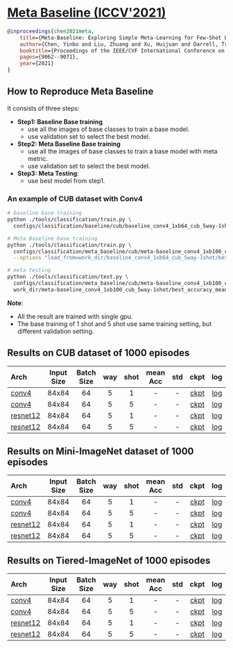 <!-- [ALGORITHM] -->

# <summary><a href="https://arxiv.org/abs/2003.04390"> Meta Baseline (ICCV'2021)</a></summary>

```bibtex
@inproceedings{chen2021meta,
    title={Meta-Baseline: Exploring Simple Meta-Learning for Few-Shot Learning},
    author={Chen, Yinbo and Liu, Zhuang and Xu, Huijuan and Darrell, Trevor and Wang, Xiaolong},
    booktitle={Proceedings of the IEEE/CVF International Conference on Computer Vision},
    pages={9062--9071},
    year={2021}
}
```

## How to Reproduce Meta Baseline

It consists of three steps:
- **Step1: Baseline Base training**
   - use all the images of base classes to train a base model.
   - use validation set to select the best model.
- **Step2: Meta Baseline Base training**
   - use all the images of base classes to train a base model with meta metric.
   - use validation set to select the best model.
- **Step3: Meta Testing**:
   - use best model from step1.


### An example of CUB dataset with Conv4
```bash
# baseline base training
python ./tools/classification/train.py \
  configs/classification/baseline/cub/baseline_conv4_1xb64_cub_5way-1shot.py

# Meta Baseline base training
python ./tools/classification/train.py \
  configs/classification/meta_baseline/cub/meta-baseline_conv4_1xb100_cub_5way-1shot.py \
  --options "load_from=work_dir/baseline_conv4_1xb64_cub_5way-1shot/best_accuracy_mean.pth"

# meta testing
python ./tools/classification/test.py \
  configs/classification/meta_baseline/cub/meta-baseline_conv4_1xb100_cub_5way-1shot.py \
  work_dir/meta-baseline_conv4_1xb100_cub_5way-1shot/best_accuracy_mean.pth
```

**Note**:
- All the result are trained with single gpu.
- The base training of 1 shot and 5 shot use same training setting,
  but different validation setting.

## Results on CUB dataset of 1000 episodes

| Arch  | Input Size | Batch Size | way | shot | mean Acc | std | ckpt | log |
| :-------------- | :-----------: | :------: | :------: | :------: | :------: | :------: |:------: |:------: |
| [conv4](/configs/classification/meta_baseline/cub/meta-baseline_conv4_1xb100_cub_5way-1shot.py)  | 84x84 | 64 | 5  | 1 | - | - | [ckpt]() | [log]() |
| [conv4](/configs/classification/meta_baseline/cub/meta-baseline_conv4_1xb100_cub_5way-5shot.py) | 84x84 | 64 | 5 | 5 | - | - | [ckpt]() | [log]() |
| [resnet12](/configs/classification/meta_baseline/cub/meta-baseline_resnet12_1xb100_cub_5way-1shot.py) | 84x84 | 64 | 5 | 1 | - | - | [ckpt]() | [log]() |
| [resnet12](/configs/classification/meta_baseline/cub/meta-baseline_resnet12_1xb100_cub_5way-5shot.py) | 84x84 | 64 | 5 | 5 |  - | -  | [ckpt]() | [log]() |

## Results on Mini-ImageNet dataset of 1000 episodes

| Arch  | Input Size | Batch Size | way | shot | mean Acc | std | ckpt | log |
| :-------------- | :-----------: | :------: | :------: | :------: | :------: | :------: |:------: |:------: |
| [conv4](/configs/classification/meta_baseline/mini_imagenet/meta-baseline_conv4_1xb100_mini-imagenet_5way-1shot.py)  | 84x84 | 64 | 5  | 1 | - | - | [ckpt]() | [log]() |
| [conv4](/configs/classification/meta_baseline/mini_imagenet/meta-baseline_conv4_1xb100_mini-imagenet_5way-5shot.py) | 84x84 | 64 | 5 | 5 | - | -  | [ckpt]() | [log]() |
| [resnet12](/configs/classification/meta_baseline/mini_imagenet/meta-baseline_resnet12_1xb100_mini-imagenet_5way-1shot.py) | 84x84 | 64 | 5 | 1 | - | - | [ckpt]() | [log]() |
| [resnet12](/configs/classification/meta_baseline/mini_imagenet/meta-baseline_resnet12_1xb100_mini-imagenet_5way-5shot.py) | 84x84 | 64 | 5 | 5 |  - | -  | [ckpt]() | [log]() |

## Results on Tiered-ImageNet of 1000 episodes

| Arch  | Input Size | Batch Size | way | shot | mean Acc | std | ckpt | log |
| :-------------- | :-----------: | :------: | :------: | :------: | :------: | :------: |:------: |:------: |
| [conv4](/configs/classification/meta_baseline/tiered_imagenet/meta-baseline_conv4_1xb100_tiered-imagenet_5way-1shot.py)  | 84x84 | 64 | 5  | 1 | - | - | [ckpt]() | [log]() |
| [conv4](/configs/classification/meta_baseline/tiered_imagenet/meta-baseline_conv4_1xb100_tiered-imagenet_5way-5shot.py) | 84x84 | 64 | 5 | 5 |  - | -  | [ckpt]() | [log]() |
| [resnet12](/configs/classification/meta_baseline/tiered_imagenet/meta-baseline_resnet12_1xb100_tiered-imagenet_5way-1shot.py) | 84x84 | 64 | 5 | 1 | - | -  | [ckpt]() | [log]() |
| [resnet12](/configs/classification/meta_baseline/tiered_imagenet/meta-baseline_resnet12_1xb100_tiered-imagenet_5way-5shot.py) | 84x84 | 64 | 5 | 5 | - | -  | [ckpt]() | [log]() |
